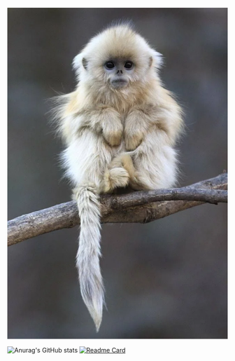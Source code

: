 ![image](./nxeqt56xbaw41.webp)
</br>

![Anurag's GitHub stats](https://github-readme-stats.vercel.app/api?username=uwo-ua&show_icons=true&theme=radical)
[![Readme Card](https://github-readme-stats.vercel.app/api/pin/?username=anuraghazra&repo=Dotfiles)](https://github.com/Uwo-ua/Dotfiles)

